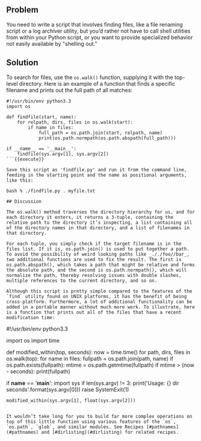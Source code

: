 ## Problem

You need to write a script that involves finding files, like a file renaming script or a log archiver utility, but you’d rather not have to call shell utilities from within your Python script, or you want to provide specialized behavior not easily available by "shelling out."

## Solution

To search for files, use the `os.walk()` function, supplying it with the top-level directory. Here is an example of a function that finds a specific filename and prints out the full path of all matches:

```
#!/usr/bin/env python3.3
import os

def findfile(start, name):
    for relpath, dirs, files in os.walk(start):
        if name in files:
            full_path = os.path.join(start, relpath, name)
            print(os.path.normpath(os.path.abspath(full_path)))

if __name__ == '__main__':
    findfile(sys.argv[1], sys.argv[2])
```{{execute}}

Save this script as 'findfile.py' and run it from the command line, feeding in the starting point and the name as positional arguments, like this:

bash % ./findfile.py . myfile.txt

## Discussion

The os.walk() method traverses the directory hierarchy for us, and for each directory it enters, it returns a 3-tuple, containing the relative path to the directory it’s inspecting, a list containing all of the directory names in that directory, and a list of filenames in that directory.

For each tuple, you simply check if the target filename is in the files list. If it is, os.path.join() is used to put together a path. To avoid the possibility of weird looking paths like _././foo//bar_, two additional functions are used to fix the result. The first is os.path.abspath(), which takes a path that might be relative and forms the absolute path, and the second is os.path.normpath(), which will normalize the path, thereby resolving issues with double slashes, multiple references to the current directory, and so on.

Although this script is pretty simple compared to the features of the `find` utility found on UNIX platforms, it has the benefit of being cross-platform. Furthermore, a lot of additional functionality can be added in a portable manner without much more work. To illustrate, here is a function that prints out all of the files that have a recent modification time:

```
#!/usr/bin/env python3.3

import os
import time

def modified_within(top, seconds):
    now = time.time()
    for path, dirs, files in os.walk(top):
        for name in files:
            fullpath = os.path.join(path, name)
            if os.path.exists(fullpath):
                mtime = os.path.getmtime(fullpath)
                if mtime > (now - seconds):
                    print(fullpath)

if __name__ == '__main__':
    import sys
    if len(sys.argv) != 3:
        print('Usage: {} dir seconds'.format(sys.argv[0]))
        raise SystemExit(1)

    modified_within(sys.argv[1], float(sys.argv[2]))
```{{execute}}

It wouldn’t take long for you to build far more complex operations on top of this little function using various features of the `os`, `os.path`, `glob`, and similar modules. See Recipes [#pathnames](#pathnames) and [#dirlisting](#dirlisting) for related recipes.
